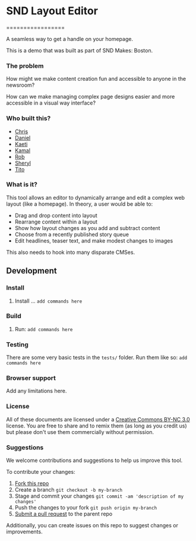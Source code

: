 # SND Layout Editor
=================

A seamless way to get a handle on your homepage.

This is a demo that was built as part of SND Makes: Boston.

### The problem
How might we make content creation fun and accessible to anyone in the newsroom? 


How can we make managing complex page designs easier and more accessible in a visual way interface?

### Who built this?

- [Chris]()
- [Daniel]()
- [Kaeti](http://twitter.com/kaeti)
- [Kamal]()
- [Rob]()
- [Sheryl]()
- [Tito]()

### What is it?

This tool allows an editor to dynamically arrange and edit a complex web layout (like a homepage). In theory, a user would be able to: 

- Drag and drop content into layout
- Rearrange content within a layout
- Show how layout changes as you add and subtract content
- Choose from a recently published story queue
- Edit headlines, teaser text, and make modest changes to images

This also needs to hook into many disparate CMSes.

## Development

### Install

1. Install ... `add commands here`

 
### Build

1. Run: `add commands here`

### Testing

There are some very basic tests in the `tests/` folder.  Run them like so: `add commands here`

### Browser support
Add any limitations here.


### License
All of these documents are licensed under a [Creative Commons BY-NC 3.0](http://creativecommons.org/licenses/by-nc/3.0/) license. You are free to share and to remix them (as long as you credit us) but please don't use them commercially without permission.

### Suggestions

We welcome contributions and suggestions to help us improve this tool.

To contribute your changes:

1. [Fork this repo](https://help.github.com/articles/fork-a-repo)
2. Create a branch `git checkout -b my-branch`
3. Stage and commit your changes `git commit -am 'description of my changes'`
4. Push the changes to your fork `git push origin my-branch`
5. [Submit a pull request](https://help.github.com/articles/creating-a-pull-request) to the parent repo

Additionally, you can create issues on this repo to suggest changes or improvements. 
